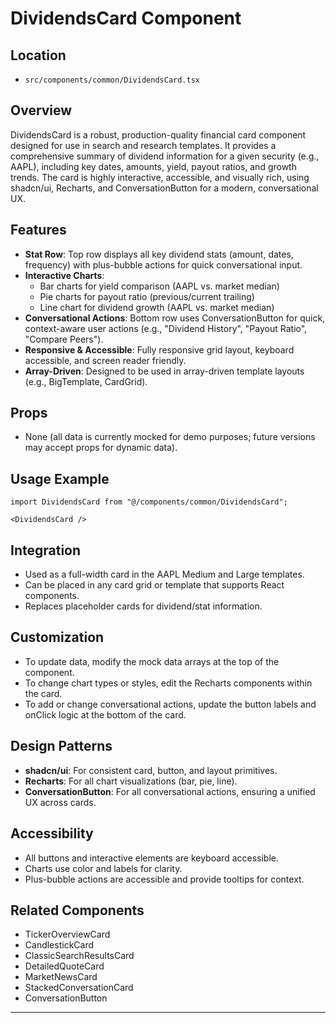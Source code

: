 # DividendsCard Component

## Location
- `src/components/common/DividendsCard.tsx`

## Overview
DividendsCard is a robust, production-quality financial card component designed for use in search and research templates. It provides a comprehensive summary of dividend information for a given security (e.g., AAPL), including key dates, amounts, yield, payout ratios, and growth trends. The card is highly interactive, accessible, and visually rich, using shadcn/ui, Recharts, and ConversationButton for a modern, conversational UX.

## Features
- **Stat Row**: Top row displays all key dividend stats (amount, dates, frequency) with plus-bubble actions for quick conversational input.
- **Interactive Charts**: 
  - Bar charts for yield comparison (AAPL vs. market median)
  - Pie charts for payout ratio (previous/current trailing)
  - Line chart for dividend growth (AAPL vs. market median)
- **Conversational Actions**: Bottom row uses ConversationButton for quick, context-aware user actions (e.g., "Dividend History", "Payout Ratio", "Compare Peers").
- **Responsive & Accessible**: Fully responsive grid layout, keyboard accessible, and screen reader friendly.
- **Array-Driven**: Designed to be used in array-driven template layouts (e.g., BigTemplate, CardGrid).

## Props
- None (all data is currently mocked for demo purposes; future versions may accept props for dynamic data).

## Usage Example
```tsx
import DividendsCard from "@/components/common/DividendsCard";

<DividendsCard />
```

## Integration
- Used as a full-width card in the AAPL Medium and Large templates.
- Can be placed in any card grid or template that supports React components.
- Replaces placeholder cards for dividend/stat information.

## Customization
- To update data, modify the mock data arrays at the top of the component.
- To change chart types or styles, edit the Recharts components within the card.
- To add or change conversational actions, update the button labels and onClick logic at the bottom of the card.

## Design Patterns
- **shadcn/ui**: For consistent card, button, and layout primitives.
- **Recharts**: For all chart visualizations (bar, pie, line).
- **ConversationButton**: For all conversational actions, ensuring a unified UX across cards.

## Accessibility
- All buttons and interactive elements are keyboard accessible.
- Charts use color and labels for clarity.
- Plus-bubble actions are accessible and provide tooltips for context.

## Related Components
- TickerOverviewCard
- CandlestickCard
- ClassicSearchResultsCard
- DetailedQuoteCard
- MarketNewsCard
- StackedConversationCard
- ConversationButton

--- 